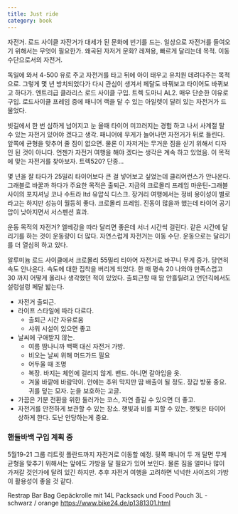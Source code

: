 ```yaml
---
title: Just ride
category: book
---
```


자전거. 로드 사이클 자잔거가 대세가 된 문화에 빈기를 드는.
일상으로 자전거를 들여오기 위해서는 무엇이 필요한가.
왜곡된 자저거 문화?
레져용, 빠르게 달리는데 목적.
이동 수단으로서의 자전거.

독일에 와서 4-500 유로 주고 자전거를 타고 뒤에 아이 태우고 유치원 데려다주는 목적으로.
그렇게 몇 년 방치되었다가 다시 관심이 생겨서 페달도 바꿔보고 타이어도 바뀌보고 하다가.
엔트리급 클라리스 로드 사이클 구입. 트렉 도마니 AL2. 매우 단순한 이유로 구입. 
로드사이클 프레임 중에 패니어 랙을 달 수 있는 아일렛이 달려 있는 자전거가 드물었다.

빗길에서 한 번 심하게 넘어지고 눈 올때 타이어 미끄러지는 경험 하고 나서 사계절 탈 수 있는 자전거 있어야 겠다고 생각.
패니어에 무게가 늘어나면 자전거가 뒤로 들린다. 앞쪽에 균형을 맞추어 줄 짐이 없으면.
물론 이 자저거는 무거운 짐을 싣기 위해서 디자인 된 것이 아니다.
언젠가 자전거 여행을 해야 겠다는 생각은 계속 하고 있었음.
이 목적에 맞는 자전거를 찾아보자. 트렉520? 단종... 

몇 년을 잘 타다가 25밀리 타이어보다 큰 걸 넣어보고 싶었는데 클리어런스가 안나온다.
그래블로 바꿀까 하다가 주요한 목적은 출퇴근. 지금의 크로몰리 프레임 마운틴-그래블 사이의 포지셔닝 코나 수트라 ltd
유압식 디스크. 장거리 여행에서는 정비 용이성이 별로라고는 하지만 성능이 월등히 좋다.
크로몰리 프레임. 진동이 많을까 했는데 타이어 공기압이 낮아지면서 서스펜션 효과.



운동 목적의 자전거? 엘베강을 따라 달리면 좋은데 서너 시간씩 걸린다.
같은 시간에 달리기를 하는 것이 운동량이 더 많다. 자연스럽게 자전거는 이동 수단. 
운동으로는 달리기를 더 열심히 하고 있다.

알루미늄 로드 사이클에서 크로몰리 55밀리 티아어 자전거로 바꾸니 무게 증가. 당연히 속도 안나온다.
속도에 대한 집착을 버리게 되었다. 한 때 평속 20 나와야 만족스럽고 30 까지 어떻게 올리나 생각했던 적이 있었다.
출퇴근할 때 땀 안흘릴려고 언던긱에서도 설렁설렁 페달 밟는다.



- 자전거 출퇴근.
- 라이프 스타일에 따라 다르다.
    - 출퇴근 시간 자유로움
    - 샤워 시설이 있으면 좋고
- 날씨에 구애받지 않는.
    - 여름 땀나니까 백팩 대신 자전거 가방.
    - 비오는 날씨 위해 머드가드 필요
    - 어두울 때 조명
    - 복장. 바지는 체인에 걸리지 않게. 밴드. 아니면 갈아입을 옷.
    - 겨울 바깥에 바람막이. 안에는 추위 막지만 땀 배출이 될 정도. 장갑 방풍 중요. 귀를 덮는 모자. 눈을 보호하는 고글.
- 가끔은 기분 전환을 위한 둘러가는 코스, 자연 즐길 수 있으면 더 좋고.
- 자전거를 안전하게 보관할 수 있는 장소. 햇빛과 비를 피할 수 있는. 햇빛은 타이어 상하게 한다. 도난 안당하는게 중요.


### 핸들바백 구입 계획 중
5월19-21 그룹 리트릿 폴란드까지 자전거로 이동할 예정.
뒷쪽 패니어 두 개 달면 무게 균형을 맞추기 위해서는 앞에도 가방을 달 필요가 있어 보인다.
물론 짐을 얼마나 많이 가져갈 것인가에 달려 있긴 하지만.
추후 자전거 여행을 고려하면 넉넉한 사이즈의 가방이 활용성이 좋을 것 같다.

Restrap Bar Bag Gepäckrolle mit 14L Packsack und Food Pouch 3L - schwarz / orange
https://www.bike24.de/p1381301.html

